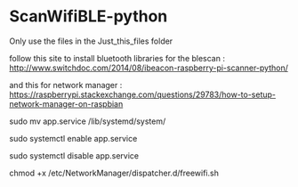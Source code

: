 # ScanWifiBLE-python

Only use the files in the Just_this_files folder

follow this site to install bluetooth libraries for the blescan : http://www.switchdoc.com/2014/08/ibeacon-raspberry-pi-scanner-python/

and this for network manager : https://raspberrypi.stackexchange.com/questions/29783/how-to-setup-network-manager-on-raspbian

sudo mv app.service /lib/systemd/system/

sudo systemctl enable app.service

sudo systemctl disable app.service

chmod +x /etc/NetworkManager/dispatcher.d/freewifi.sh
